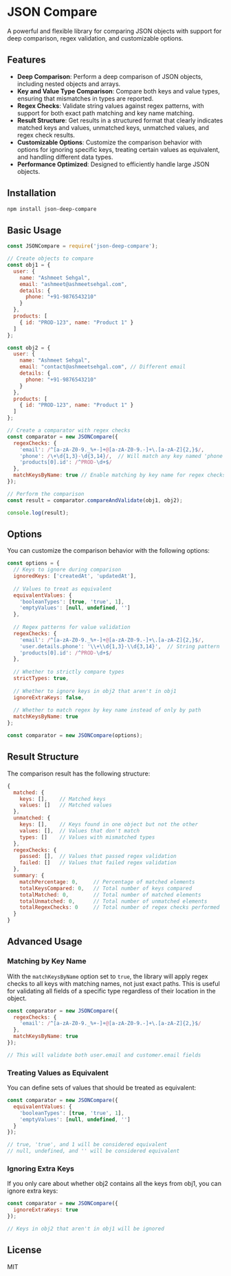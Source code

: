 # JSON Compare

A powerful and flexible library for comparing JSON objects with support for deep comparison, regex validation, and customizable options.

## Features

- **Deep Comparison**: Perform a deep comparison of JSON objects, including nested objects and arrays.
- **Key and Value Type Comparison**: Compare both keys and value types, ensuring that mismatches in types are reported.
- **Regex Checks**: Validate string values against regex patterns, with support for both exact path matching and key name matching.
- **Result Structure**: Get results in a structured format that clearly indicates matched keys and values, unmatched keys, unmatched values, and regex check results.
- **Customizable Options**: Customize the comparison behavior with options for ignoring specific keys, treating certain values as equivalent, and handling different data types.
- **Performance Optimized**: Designed to efficiently handle large JSON objects.

## Installation

```bash
npm install json-deep-compare
```

## Basic Usage

```javascript
const JSONCompare = require('json-deep-compare');

// Create objects to compare
const obj1 = {
  user: {
    name: "Ashmeet Sehgal",
    email: "ashmeet@ashmeetsehgal.com",
    details: {
      phone: "+91-9876543210"
    }
  },
  products: [
    { id: "PROD-123", name: "Product 1" }
  ]
};

const obj2 = {
  user: {
    name: "Ashmeet Sehgal",
    email: "contact@ashmeetsehgal.com", // Different email
    details: {
      phone: "+91-9876543210"
    }
  },
  products: [
    { id: "PROD-123", name: "Product 1" }
  ]
};

// Create a comparator with regex checks
const comparator = new JSONCompare({
  regexChecks: {
    'email': /^[a-zA-Z0-9._%+-]+@[a-zA-Z0-9.-]+\.[a-zA-Z]{2,}$/,
    'phone': /\+\d{1,3}-\d{3,14}/,  // Will match any key named 'phone'
    'products[0].id': /^PROD-\d+$/
  },
  matchKeysByName: true // Enable matching by key name for regex checks
});

// Perform the comparison
const result = comparator.compareAndValidate(obj1, obj2);

console.log(result);
```

## Options

You can customize the comparison behavior with the following options:

```javascript
const options = {
  // Keys to ignore during comparison
  ignoredKeys: ['createdAt', 'updatedAt'],
  
  // Values to treat as equivalent
  equivalentValues: {
    'booleanTypes': [true, 'true', 1],
    'emptyValues': [null, undefined, '']
  },
  
  // Regex patterns for value validation
  regexChecks: {
    'email': /^[a-zA-Z0-9._%+-]+@[a-zA-Z0-9.-]+\.[a-zA-Z]{2,}$/,
    'user.details.phone': '\\+\\d{1,3}-\\d{3,14}',  // String pattern
    'products[0].id': /^PROD-\d+$/
  },
  
  // Whether to strictly compare types
  strictTypes: true,
  
  // Whether to ignore keys in obj2 that aren't in obj1
  ignoreExtraKeys: false,
  
  // Whether to match regex by key name instead of only by path
  matchKeysByName: true
};

const comparator = new JSONCompare(options);
```

## Result Structure

The comparison result has the following structure:

```javascript
{
  matched: {
    keys: [],    // Matched keys
    values: []   // Matched values
  },
  unmatched: {
    keys: [],    // Keys found in one object but not the other
    values: [],  // Values that don't match
    types: []    // Values with mismatched types
  },
  regexChecks: {
    passed: [],  // Values that passed regex validation
    failed: []   // Values that failed regex validation
  },
  summary: {
    matchPercentage: 0,     // Percentage of matched elements
    totalKeysCompared: 0,   // Total number of keys compared
    totalMatched: 0,        // Total number of matched elements
    totalUnmatched: 0,      // Total number of unmatched elements
    totalRegexChecks: 0     // Total number of regex checks performed
  }
}
```

## Advanced Usage

### Matching by Key Name

With the `matchKeysByName` option set to `true`, the library will apply regex checks to all keys with matching names, not just exact paths. This is useful for validating all fields of a specific type regardless of their location in the object.

```javascript
const comparator = new JSONCompare({
  regexChecks: {
    'email': /^[a-zA-Z0-9._%+-]+@[a-zA-Z0-9.-]+\.[a-zA-Z]{2,}$/
  },
  matchKeysByName: true
});

// This will validate both user.email and customer.email fields
```

### Treating Values as Equivalent

You can define sets of values that should be treated as equivalent:

```javascript
const comparator = new JSONCompare({
  equivalentValues: {
    'booleanTypes': [true, 'true', 1],
    'emptyValues': [null, undefined, '']
  }
});

// true, 'true', and 1 will be considered equivalent
// null, undefined, and '' will be considered equivalent
```

### Ignoring Extra Keys

If you only care about whether obj2 contains all the keys from obj1, you can ignore extra keys:

```javascript
const comparator = new JSONCompare({
  ignoreExtraKeys: true
});

// Keys in obj2 that aren't in obj1 will be ignored
```

## License

MIT